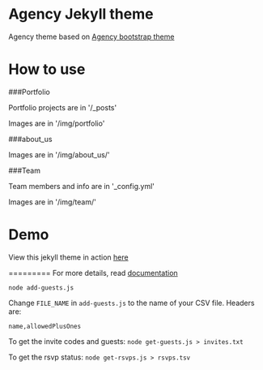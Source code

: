 Agency Jekyll theme
====================

Agency theme based on [Agency bootstrap theme ](https://startbootstrap.com/template-overviews/agency/)

# How to use

###Portfolio

Portfolio projects are in '/_posts'

Images are in '/img/portfolio'

###about_us

Images are in '/img/about_us/'

###Team

Team members and info are in '_config.yml'

Images are in '/img/team/'


# Demo

View this jekyll theme in action [here](https://y7kim.github.io/agency-jekyll-theme)

=========
For more details, read [documentation](http://jekyllrb.com/)


```
node add-guests.js
```
Change `FILE_NAME` in `add-guests.js` to the name of your CSV file.
Headers are:
```
name,allowedPlusOnes
```

To get the invite codes and guests:
`node get-guests.js > invites.txt`

To get the rsvp status:
 `node get-rsvps.js > rsvps.tsv`
